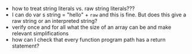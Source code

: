 
- how to treat string literals vs. raw string literals???
- I can do var s string = "hello" + `raw` and this is fine. But does this give a raw string or an interpreted string?
- verify once and for all what the size of an array can be and make relevant simplifications
- how can I check that every function program path has a return statement?
